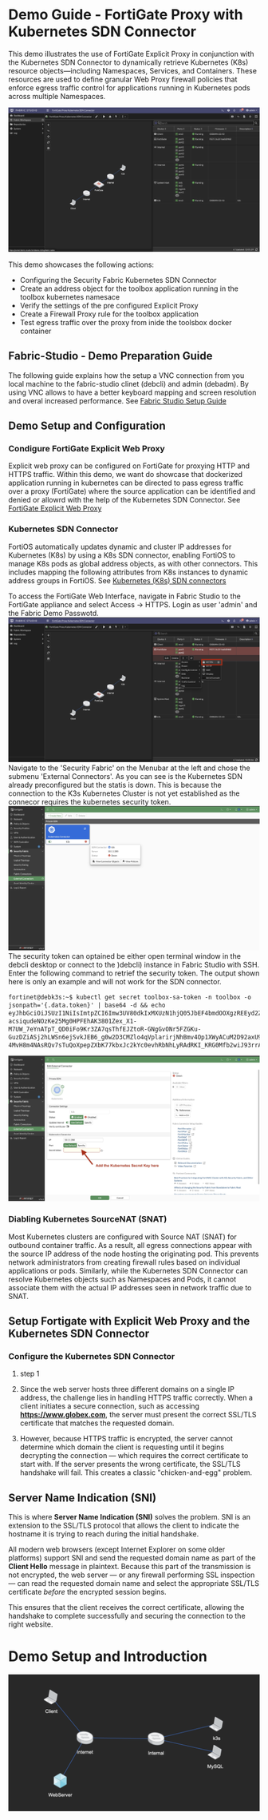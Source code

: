 # Demo Guide - FortiGate Proxy with Kubernetes SDN Connector

This demo illustrates the use of FortiGate Explicit Proxy in conjunction with the Kubernetes SDN Connector to dynamically retrieve Kubernetes (K8s) resource objects—including Namespaces, Services, and Containers. These resources are used to define granular Web Proxy firewall policies that enforce egress traffic control for applications running in Kubernetes pods across multiple Namespaces.

![demo](images/demo.jpg)

This demo showcases the following actions:
- Configuring the Security Fabric Kubernetes SDN Connector
- Create an address object for the toolbox application running in the toolbox kubernetes namesace
- Verify the settings of the pre configured Explicit Proxy
- Create a Firewall Proxy rule for the toolbox application 
- Test egress traffic over the proxy from inide the toolsbox docker container

## Fabric-Studio - Demo Preparation Guide
The following guide explains how the setup a VNC connection from you local machine to the fabric-studio clinet (debcli) and admin (debadm). By using VNC allows to have a better keyboard mapping and screen resolution and overal increased performance. See [Fabric Studio Setup Guide](fabric-studio-demo-setup-guide.md)

## Demo Setup and Configuration
### Condigure FortiGate Explicit Web Proxy
Explicit web proxy can be configured on FortiGate for proxying HTTP and HTTPS traffic. Within this demo, we want do showcase that dockerized application running in kubernetes can be directed to pass egress traffic over a proxy (FortiGate) where the source application can be identified and denied or allowrd with the help of the Kubernetes SDN Connector. See [FortiGate Explicit Web Proxy](https://docs.fortinet.com/document/fortigate/7.6.2/administration-guide/300428/explicit-web-proxy)

### Kubernetes SDN Connector
FortiOS automatically updates dynamic and cluster IP addresses for Kubernetes (K8s) by using a K8s SDN connector, enabling FortiOS to manage K8s pods as global address objects, as with other connectors. This includes mapping the following attributes from K8s instances to dynamic address groups in FortiOS.  See [Kubernetes (K8s) SDN connectors](https://docs.fortinet.com/document/fortigate/7.6.0/administration-guide/726316/kubernetes-k8s-sdn-connectors)

To access the FortiGate Web Interface, navigate in Fabric Studio to the FortiGate appliance and select Access -> HTTPS. Login as user 'admin' and the Fabric Demo Passwotd.
![fgtsdn0](images/fgtsdn0.jpg)
Navigate to the 'Security Fabric' on the Menubar at the left and chose the submenu 'External Connectors'. As you can see is the Kubernetes SDN already preconfigured but the statis is down. This is because the connection to the K3s Kubernetes Cluster is not yet established as the connecor requires the kubernetes security token. 
![fgtsdn1](images/fgtsdn1.jpg)
The security token can optained be either open terminal window in the debcli desktop or connect to the )debcli) instance in Fabric Studio with SSH. Enter the following command to retrief the security token. The output shown here is only an example and will not work for the SDN connector.

```
fortinet@debk3s:~$ kubectl get secret toolbox-sa-token -n toolbox -o jsonpath='{.data.token}' | base64 -d && echo
eyJhbGciOiJSUzI1NiIsImtpZCI6Imw3UV80dkIxMXUzN1hjQ05JbEF4bmdOOXgzREEyd2ZVSWp0M0RSdjh6bzgifQ.eyJpc3MiOiJrdWJlcm5ldGVzL3NlcnZpY2VhY2NvdW50Iiwia3ViZXJuZXRlcy5pby9zZXJ2aWNlYWNjb3VudC9uYW1lc3BhY2UiOiJ0b29sYm94Iiwia3ViZXJuZXRlcy5pby9zZXJ2aWNlYWNjb3VudC9zZWNyZXQubmFtZSI6InRvb2xib3gtc2EtdG9rZW4iLCJrdWJlcm5ldGVzLmlvL3NlcnZpY2VhY2NvdW50L3NlcnZpY2UtYWNjb3VudC5uYW1lIjoidG9vbGJveC1zYSIsImt1YmVybmV0ZXMuaW8vc2VydmljZWFjY291bnQvc2VydmljZS1hY2NvdW50LnVpZCI6ImExYTdkYTMzLTAyZTktNDE4OC05ZmIyLTQyNjMyOTIxOWU5OCIsInN1YiI6InN5c3RlbTpzZXJ2aWNlYWNjb3VudDp0b29sYm94OnRvb2xib3gtc2EifQ.JOVVPwjSsawUeHH7FkgqGJvcn-acsiqudeNOzKe25Mg0HPFEhAK3801Zex_X1-M7UW_7eYnATpT_QD0iFo9Kr3ZA7qsThfEJZtoR-GNgGvONr5FZGKu-GuzDZiASj2hLWSn6ejSvkJEB6_g0w2D3CMZlo4qVplarirjNhBmv4Op1XWyACuM2D92axU9y2zYsxhLiwguTw6wewj_CZSMFLuzDdLtsHLDj8WBezGKbX_TSU4JRtCKA3q5dUJOIqI60LmjBql94LEjpkP-4MvH8m4NAsRQv7sTuQoXpepZXbK77kbxJc2kYc0evhRbNhLyRAdRKI_KRG0Mfb2wiJ93rrA
```

![fgtsdn2](images/fgtsdn2.jpg)

### Diabling Kubernetes SourceNAT (SNAT)
Most Kubernetes clusters are configured with Source NAT (SNAT) for outbound container traffic. As a result, all egress connections appear with the source IP address of the node hosting the originating pod. This prevents network administrators from creating firewall rules based on individual applications or pods.  Similarly, while the Kubernetes SDN Connector can resolve Kubernetes objects such as Namespaces and Pods, it cannot associate them with the actual IP addresses seen in network traffic due to SNAT.

## Setup Fortigate with Explicit Web Proxy and the Kubernetes SDN Connector
### Configure the Kubernetes SDN Connector


1. step 1

2.  Since the web server hosts three different domains on a single IP address, the challenge lies in handling HTTPS traffic correctly. When a client initiates a secure connection, such as accessing **https://www.globex.com**, the server must present the correct SSL/TLS certificate that matches the requested domain.

3. However, because HTTPS traffic is encrypted, the server cannot determine which domain the client is requesting until it begins decrypting the connection — which requires the correct certificate to start with. If the server presents the wrong certificate, the SSL/TLS handshake will fail. This creates a classic "chicken-and-egg" problem.

## Server Name Indication (SNI)

This is where **Server Name Indication (SNI)** solves the problem. SNI is an extension to the SSL/TLS protocol that allows the client to indicate the hostname it is trying to reach during the initial handshake.

All modern web browsers (except Internet Explorer on some older platforms) support SNI and send the requested domain name as part of the **Client Hello** message in plaintext. Because this part of the transmission is not encrypted, the web server — or any firewall performing SSL inspection — can read the requested domain name and select the appropriate SSL/TLS certificate *before* the encrypted session begins.

This ensures that the client receives the correct certificate, allowing the handshake to complete successfully and securing the connection to the right website.

# Demo Setup and Introduction

![layout](https://raw.githubusercontent.com/pivotal-sadubois/fabric-studio/main/demos/fortinet-sni-based-cert-selection/images/layout.png)





